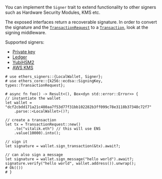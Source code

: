 You can implement the `Signer` trait to extend functionality to other signers
such as Hardware Security Modules, KMS etc.

The exposed interfaces return a recoverable signature. In order to convert the
signature and the [`TransactionRequest`] to a [`Transaction`], look at the
signing middleware.

Supported signers:

- [Private key](./type.LocalWallet.html)
- [Ledger](./struct.Ledger.html)
- [YubiHSM2](./struct.Yubi.html)
- [AWS KMS](./struct.AwsSigner.html)

```no_run
# use ethers_signers::{LocalWallet, Signer};
# use ethers_core::{k256::ecdsa::SigningKey, types::TransactionRequest};

# async fn foo() -> Result<(), Box<dyn std::error::Error>> {
// instantiate the wallet
let wallet = "dcf2cbdd171a21c480aa7f53d77f31bb102282b3ff099c78e3118b37348c72f7"
    .parse::<LocalWallet>()?;

// create a transaction
let tx = TransactionRequest::new()
    .to("vitalik.eth") // this will use ENS
    .value(10000).into();

// sign it
let signature = wallet.sign_transaction(&tx).await?;

// can also sign a message
let signature = wallet.sign_message("hello world").await?;
signature.verify("hello world", wallet.address()).unwrap();
# Ok(())
# }
```

[`transaction`]: ethers_core::types::Transaction
[`transactionrequest`]: ethers_core::types::TransactionRequest
